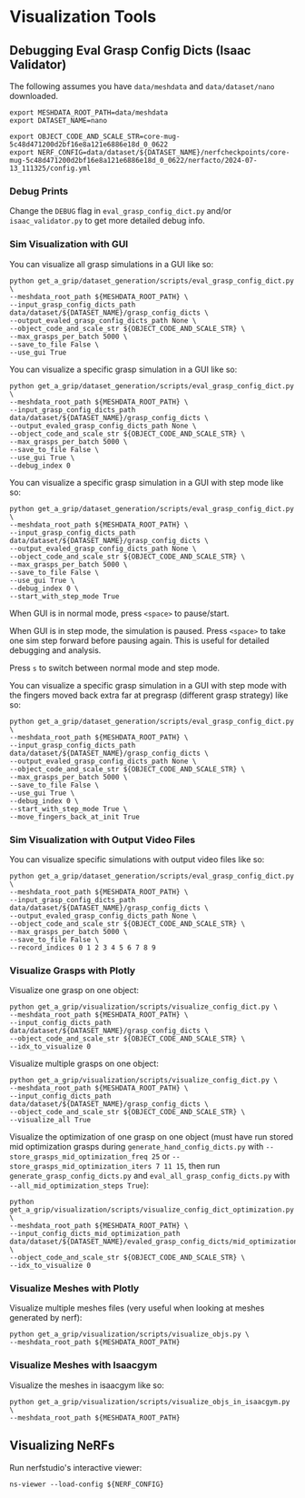 # Visualization Tools

## Debugging Eval Grasp Config Dicts (Isaac Validator)

The following assumes you have `data/meshdata` and `data/dataset/nano` downloaded.

```
export MESHDATA_ROOT_PATH=data/meshdata
export DATASET_NAME=nano

export OBJECT_CODE_AND_SCALE_STR=core-mug-5c48d471200d2bf16e8a121e6886e18d_0_0622
export NERF_CONFIG=data/dataset/${DATASET_NAME}/nerfcheckpoints/core-mug-5c48d471200d2bf16e8a121e6886e18d_0_0622/nerfacto/2024-07-13_111325/config.yml
```

### Debug Prints

Change the `DEBUG` flag in `eval_grasp_config_dict.py` and/or `isaac_validator.py` to get more detailed debug info.

### Sim Visualization with GUI

You can visualize all grasp simulations in a GUI like so:

```
python get_a_grip/dataset_generation/scripts/eval_grasp_config_dict.py \
--meshdata_root_path ${MESHDATA_ROOT_PATH} \
--input_grasp_config_dicts_path data/dataset/${DATASET_NAME}/grasp_config_dicts \
--output_evaled_grasp_config_dicts_path None \
--object_code_and_scale_str ${OBJECT_CODE_AND_SCALE_STR} \
--max_grasps_per_batch 5000 \
--save_to_file False \
--use_gui True
```

You can visualize a specific grasp simulation in a GUI like so:

```
python get_a_grip/dataset_generation/scripts/eval_grasp_config_dict.py \
--meshdata_root_path ${MESHDATA_ROOT_PATH} \
--input_grasp_config_dicts_path data/dataset/${DATASET_NAME}/grasp_config_dicts \
--output_evaled_grasp_config_dicts_path None \
--object_code_and_scale_str ${OBJECT_CODE_AND_SCALE_STR} \
--max_grasps_per_batch 5000 \
--save_to_file False \
--use_gui True \
--debug_index 0
```

You can visualize a specific grasp simulation in a GUI with step mode like so:

```
python get_a_grip/dataset_generation/scripts/eval_grasp_config_dict.py \
--meshdata_root_path ${MESHDATA_ROOT_PATH} \
--input_grasp_config_dicts_path data/dataset/${DATASET_NAME}/grasp_config_dicts \
--output_evaled_grasp_config_dicts_path None \
--object_code_and_scale_str ${OBJECT_CODE_AND_SCALE_STR} \
--max_grasps_per_batch 5000 \
--save_to_file False \
--use_gui True \
--debug_index 0 \
--start_with_step_mode True
```

When GUI is in normal mode, press `<space>` to pause/start.

When GUI is in step mode, the simulation is paused. Press `<space>` to take one sim step forward before pausing again. This is useful for detailed debugging and analysis.

Press `s` to switch between normal mode and step mode.

You can visualize a specific grasp simulation in a GUI with step mode with the fingers moved back extra far at pregrasp (different grasp strategy) like so:

```
python get_a_grip/dataset_generation/scripts/eval_grasp_config_dict.py \
--meshdata_root_path ${MESHDATA_ROOT_PATH} \
--input_grasp_config_dicts_path data/dataset/${DATASET_NAME}/grasp_config_dicts \
--output_evaled_grasp_config_dicts_path None \
--object_code_and_scale_str ${OBJECT_CODE_AND_SCALE_STR} \
--max_grasps_per_batch 5000 \
--save_to_file False \
--use_gui True \
--debug_index 0 \
--start_with_step_mode True \
--move_fingers_back_at_init True
```

### Sim Visualization with Output Video Files

You can visualize specific simulations with output video files like so:

```
python get_a_grip/dataset_generation/scripts/eval_grasp_config_dict.py \
--meshdata_root_path ${MESHDATA_ROOT_PATH} \
--input_grasp_config_dicts_path data/dataset/${DATASET_NAME}/grasp_config_dicts \
--output_evaled_grasp_config_dicts_path None \
--object_code_and_scale_str ${OBJECT_CODE_AND_SCALE_STR} \
--max_grasps_per_batch 5000 \
--save_to_file False \
--record_indices 0 1 2 3 4 5 6 7 8 9
```

### Visualize Grasps with Plotly

Visualize one grasp on one object:

```
python get_a_grip/visualization/scripts/visualize_config_dict.py \
--meshdata_root_path ${MESHDATA_ROOT_PATH} \
--input_config_dicts_path data/dataset/${DATASET_NAME}/grasp_config_dicts \
--object_code_and_scale_str ${OBJECT_CODE_AND_SCALE_STR} \
--idx_to_visualize 0
```

Visualize multiple grasps on one object:

```
python get_a_grip/visualization/scripts/visualize_config_dict.py \
--meshdata_root_path ${MESHDATA_ROOT_PATH} \
--input_config_dicts_path data/dataset/${DATASET_NAME}/grasp_config_dicts \
--object_code_and_scale_str ${OBJECT_CODE_AND_SCALE_STR} \
--visualize_all True
```

Visualize the optimization of one grasp on one object (must have run stored mid optimization grasps during `generate_hand_config_dicts.py` with `--store_grasps_mid_optimization_freq 25` or `--store_grasps_mid_optimization_iters 7 11 15`, then run `generate_grasp_config_dicts.py` and `eval_all_grasp_config_dicts.py` with `--all_mid_optimization_steps True`):

```
python get_a_grip/visualization/scripts/visualize_config_dict_optimization.py \
--meshdata_root_path ${MESHDATA_ROOT_PATH} \
--input_config_dicts_mid_optimization_path data/dataset/${DATASET_NAME}/evaled_grasp_config_dicts/mid_optimization \
--object_code_and_scale_str ${OBJECT_CODE_AND_SCALE_STR} \
--idx_to_visualize 0
```

### Visualize Meshes with Plotly

Visualize multiple meshes files (very useful when looking at meshes generated by nerf):

```
python get_a_grip/visualization/scripts/visualize_objs.py \
--meshdata_root_path ${MESHDATA_ROOT_PATH}
```

### Visualize Meshes with Isaacgym

Visualize the meshes in isaacgym like so:

```
python get_a_grip/visualization/scripts/visualize_objs_in_isaacgym.py \
--meshdata_root_path ${MESHDATA_ROOT_PATH}
```

## Visualizing NeRFs

Run nerfstudio's interactive viewer:

```
ns-viewer --load-config ${NERF_CONFIG}
```

